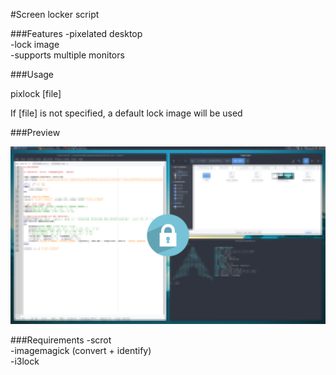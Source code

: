 #Screen locker script

###Features
-pixelated desktop  
-lock image  
-supports multiple monitors


###Usage

pixlock [file]


If [file] is not specified, a default lock image will be used

###Preview

![preview](https://github.com/xhsdf/pixlock/raw/master/preview.png)

###Requirements
-scrot  
-imagemagick (convert + identify)  
-i3lock
